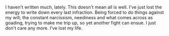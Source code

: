 I haven't written much, lately. This doesn't mean all is well. I've just
lost the energy to write down every last infraction. Being forced to do
things against my will; the constant narcissism, neediness and what
comes across as goading, trying to make me trip up, so yet another fight
can ensue. I just don't care any more. I've lost my life.
